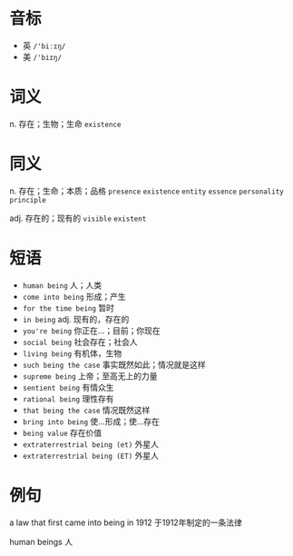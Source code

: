 # 音标

- 英 `/'biːɪŋ/`
- 美 `/'biɪŋ/`

# 词义

n. 存在；生物；生命
`existence`

# 同义

n. 存在；生命；本质；品格
`presence` `existence` `entity` `essence` `personality` `principle`

adj. 存在的；现有的
`visible` `existent`

# 短语

- `human being` 人；人类
- `come into being` 形成；产生
- `for the time being` 暂时
- `in being` adj. 现有的，存在的
- `you're being` 你正在...；目前；你现在
- `social being` 社会存在；社会人
- `living being` 有机体，生物
- `such being the case` 事实既然如此；情况就是这样
- `supreme being` 上帝；至高无上的力量
- `sentient being` 有情众生
- `rational being` 理性存有
- `that being the case` 情况既然这样
- `bring into being` 使…形成；使…存在
- `being value` 存在价值
- `extraterrestrial being (et)` 外星人
- `extraterrestrial being (ET)` 外星人

# 例句

a law that first came into being in 1912
于1912年制定的一条法律

human beings
人


